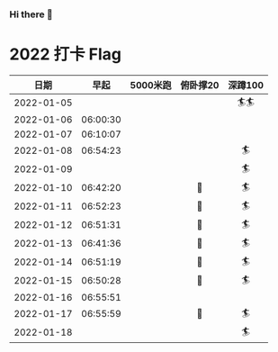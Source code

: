 ### Hi there 👋

<!--
**jieladeMe/jielademe** is a ✨ _special_ ✨ repository because its `README.md` (this file) appears on your GitHub profile.

Here are some ideas to get you started:

- 🔭 I’m currently working on ...
- 🌱 I’m currently learning ...
- 👯 I’m looking to collaborate on ...
- 🤔 I’m looking for help with ...
- 💬 Ask me about ...
- 📫 How to reach me: ...
- 😄 Pronouns: ...
- ⚡ Fun fact: ...
-->

# 2022 打卡 Flag
|日期|早起|5000米跑|俯卧撑20|深蹲100|
|:----:|:----:|:----:|:----:|:----:|
|2022-01-05||||:surfer::surfer:|
|2022-01-06|06:00:30||||
|2022-01-07|06:10:07||||
|2022-01-08|06:54:23|||:surfer:|
|2022-01-09||||:surfer:|
|2022-01-10|06:42:20||:dog:|:surfer:|
|2022-01-11|06:52:23||:dog:|:surfer:|
|2022-01-12|06:51:31||:dog:|:surfer:|
|2022-01-13|06:41:36||:dog:|:surfer:|
|2022-01-14|06:51:19||:dog:|:surfer:|
|2022-01-15|06:50:28||:dog:|:surfer:|
|2022-01-16|06:55:51||||
|2022-01-17|06:55:59||:dog:|:surfer:|
|2022-01-18||||:surfer:|
